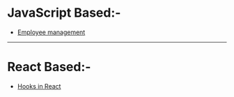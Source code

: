 # JavaScript Based:-

- [Employee management](https://codesandbox.io/p/sandbox/employee-management-5n37xx)

---

# React Based:-

- [Hooks in React](https://codesandbox.io/p/sandbox/vj2tft)